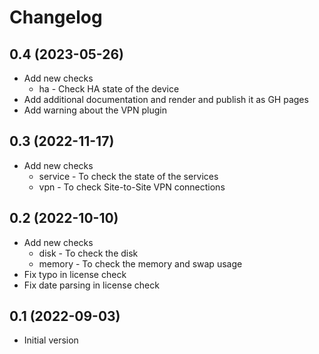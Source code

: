 Changelog
=========

0.4 (2023-05-26)
----------------

- Add new checks
  - ha - Check HA state of the device
- Add additional documentation and render and publish it as GH pages
- Add warning about the VPN plugin

0.3 (2022-11-17)
----------------

- Add new checks
  - service - To check the state of the services
  - vpn - To check Site-to-Site VPN connections

0.2 (2022-10-10)
----------------

- Add new checks
  - disk - To check the disk
  - memory - To check the memory and swap usage
- Fix typo in license check
- Fix date parsing in license check

0.1 (2022-09-03)
----------------

- Initial version
